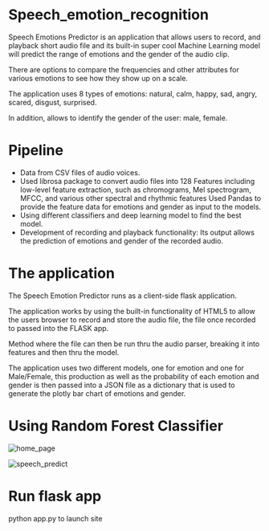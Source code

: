 # Speech_emotion_recognition

Speech Emotions Predictor is an application that allows users to record, and playback short audio file and its built-in super cool Machine Learning model will predict the range of emotions and the gender of the audio clip. 

There are options to compare the frequencies and other attributes for various emotions to see how they show up on a scale. 

The application uses 8 types of emotions:
natural, calm, happy, sad, angry, scared, disgust, surprised.

In addition, allows to identify the gender of the user: male, female.

# Pipeline

- Data from CSV files of audio voices.
- Used librosa package to convert audio files into 128 Features including low-level feature extraction, such as chromograms, Mel spectrogram, MFCC, and various other spectral and rhythmic features
Used Pandas to provide the feature data for emotions and gender as input to the models.
- Using different classifiers and deep learning model to find the best model.
- Development of recording and playback functionality: Its output allows the prediction of emotions and gender of the recorded audio.

# The application
The Speech Emotion Predictor runs as a client-side flask application.

The application works by using the built-in functionality of HTML5 to allow the users browser to record and store the audio file, the file once recorded to passed into the FLASK app. 

Method where the file can then be run thru the audio parser, breaking it into features and then thru the model. 

The application uses two different models, one for emotion and one for Male/Female, this production as well as the probability of each emotion and gender is then passed into a JSON file as a dictionary that is used to generate the plotly bar chart of emotions and gender.

# Using Random Forest Classifier
![home_page](https://user-images.githubusercontent.com/63209732/147882296-4597d2d9-9ed8-4c58-a075-cdc669f2b504.png)

![speech_predict](https://user-images.githubusercontent.com/63209732/147882484-02b72166-9d98-440c-8f44-329ded9c5cdb.png)


# Run flask app
python app.py to launch site
